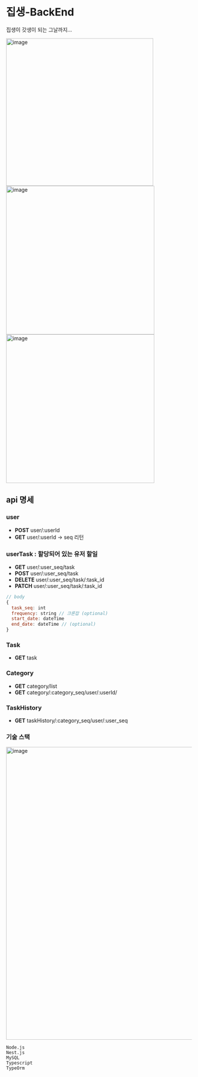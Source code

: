# 집생-BackEnd

집생이 갓생이 되는 그날까지...


<img width="399" alt="image" src="https://user-images.githubusercontent.com/72638829/175795225-cedd1bd3-9d00-417e-8562-db050082981d.png"><img width="402" alt="image" src="https://user-images.githubusercontent.com/72638829/175795332-8ba70701-400e-48b6-8572-6071c2fb23c6.png">
<img width="402" alt="image" src="https://user-images.githubusercontent.com/72638829/175795282-320ef86d-4e9f-45e2-83d5-375b8ef3da7a.png">




## api 명세

### user

- **POST** user/:userId
- **GET** user/:userId → seq 리턴

### userTask : 할당되어 있는 유저 할일

- **GET** user/:user_seq/task
- **POST** user/:user_seq/task
- **DELETE** user/:user_seq/task/:task_id
- **PATCH** user/:user_seq/task/:task_id

```jsx
// body
{
  task_seq: int
  frequency: string // 크론잡 (optional)
  start_date: dateTime
  end_date: dateTime // (optional)
}
```

### Task

- **GET** task

### Category

- **GET** category/list
- **GET** category/:category_seq/user/:userId/

### TaskHistory

- **GET** taskHistory/:category_seq/user/:user_seq


### 기술 스택

<img width="792" alt="image" src="https://user-images.githubusercontent.com/72638829/175795435-aad401ed-dc55-458b-8ab7-5e5ac70f71c6.png">

```
Node.js
Nest.js
MySQL
Typescript
TypeOrm
```
